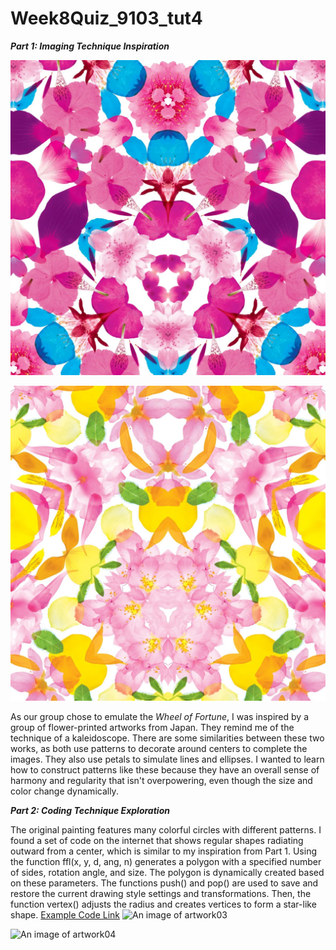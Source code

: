 # Week8Quiz_9103_tut4

_**Part 1: Imaging Technique Inspiration**_

![An image of artwork01](assets/crystal-1-10a.jpg.webp)

![An image of artwork01](assets/crystal-1-9a.jpg.webp)

As our group chose to emulate the _Wheel of Fortune_, I was inspired by a group of flower-printed artworks from Japan. They remind me of the technique of a kaleidoscope. There are some similarities between these two works, as both use patterns to decorate around centers to complete the images. They also use petals to simulate lines and ellipses. I wanted to learn how to construct patterns like these because they have an overall sense of harmony and regularity that isn't overpowering, even though the size and color change dynamically.

_**Part 2: Coding Technique Exploration**_

The original painting features many colorful circles with different patterns. I found a set of code on the internet that shows regular shapes radiating outward from a center, which is similar to my inspiration from Part 1. Using the function ffl(x, y, d, ang, n) generates a polygon with a specified number of sides, rotation angle, and size. The polygon is dynamically created based on these parameters. The functions push() and pop() are used to save and restore the current drawing style settings and transformations. Then, the function vertex() adjusts the radius and creates vertices to form a star-like shape.
[Example Code Link](https://openprocessing.org/sketch/2150902)
![An image of artwork03](assets/01.png)

![An image of artwork04](assets/02.png)

